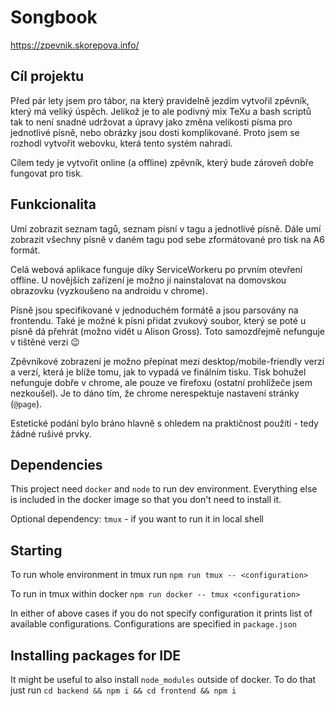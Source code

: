 # Songbook

https://zpevnik.skorepova.info/

## Cíl projektu

Před pár lety jsem pro tábor, na který pravidelně jezdím vytvořil zpěvník, který
má veliký úspěch. Jelikož je to ale podivný mix TeXu a bash scriptů tak to není
snadné udržovat a úpravy jako změna velikosti písma pro jednotlivé písně, nebo
obrázky jsou dosti komplikované. Proto jsem se rozhodl vytvořit webovku, která
tento systém nahradí.

Cílem tedy je vytvořit online (a offline) zpěvník, který bude zároveň dobře
fungovat pro tisk.

## Funkcionalita

Umí zobrazit seznam tagů, seznam písní v tagu a jednotlivé písně. Dále umí
zobrazit všechny písně v daném tagu pod sebe zformátované pro tisk na A6 formát.

Celá webová aplikace funguje díky ServiceWorkeru po prvním otevření offline.
U novějších zařízení je možno ji nainstalovat na domovskou obrazovku (vyzkoušeno
na androidu v chrome).

Písně jsou specifikované v jednoduchém formátě a jsou parsovány na frontendu.
Také je možné k písni přidat zvukový soubor, který se poté u písně dá přehrát
(možno vidět u Alison Gross). Toto samozdřejmě nefunguje v tištěné verzi 😉

Zpěvníkové zobrazení je možno přepínat mezi desktop/mobile-friendly verzí a
verzí, která je blíže tomu, jak to vypadá ve finálním tisku. Tisk bohužel
nefunguje dobře v chrome, ale pouze ve firefoxu (ostatní prohlížeče jsem
nezkoušel). Je to dáno tím, že chrome nerespektuje nastavení stránky (`@page`).

Estetické podání bylo bráno hlavně s ohledem na praktičnost použití - tedy žádné
rušivé prvky.

## Dependencies

This project need `docker` and `node` to run dev environment. Everything else is
included in the docker image so that you don't need to install it.

Optional dependency: `tmux` - if you want to run it in local shell

## Starting

To run whole environment in tmux run `npm run tmux -- <configuration>`

To run in tmux within docker `npm run docker -- tmux <configuration>`

In either of above cases if you do not specify configuration it prints list
of available configurations. Configurations are specified in `package.json`

## Installing packages for IDE

It might be useful to also install `node_modules` outside of docker. To do
that just run `cd backend && npm i && cd frontend && npm i`
